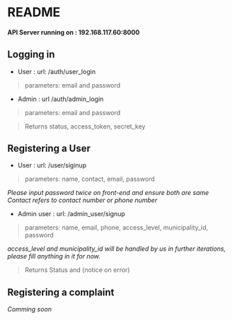 # README

#### API Server running on : 192.168.117.60:8000

## Logging in

* User : url: /auth/user_login
> parameters: email and password

* Admin : url  /auth/admin_login
> parameters: email and password

> Returns status, access_token, secret_key

## Registering a User

* User : url: /user/siginup
> parameters: name, contact, email, password 

*Please input password twice on front-end and ensure both are same*
<br>*Contact refers to contact number or phone number*

* Admin user : url: /admin_user/signup
> parameters: name, email, phone, access_level, municipality_id, password

*access_level and municipality_id will be handled by us in further iterations, please fill anything in it for now.*

> Returns Status and (notice on error)

## Registering a complaint

*Comming soon*
